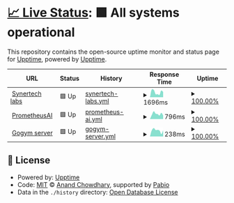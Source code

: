 # [📈 Live Status](https://upptime.github.io/upptime): <!--live status--> **🟩 All systems operational**

This repository contains the open-source uptime monitor and status page for [Upptime](https://upptime.js.org), powered by [Upptime](https://github.com/upptime/upptime).

<!--start: status pages-->
<!-- This summary is generated by Upptime (https://github.com/upptime/upptime) -->
<!-- Do not edit this manually, your changes will be overwritten -->
<!-- prettier-ignore -->
| URL | Status | History | Response Time | Uptime |
| --- | ------ | ------- | ------------- | ------ |
| <img alt="" src="https://synertech-labs.ch/favicon.ico" height="13"> [Synertech labs](https://synertech-labs.ch) | 🟩 Up | [synertech-labs.yml](https://github.com/SynerTech-Labs/Uptime/commits/HEAD/history/synertech-labs.yml) | <details><summary><img alt="Response time graph" src="./graphs/synertech-labs/response-time-week.png" height="20"> 1696ms</summary><br><a href="https://SynerTech-Labs.github.io/Uptime/history/synertech-labs"><img alt="Response time 1543" src="https://img.shields.io/endpoint?url=https%3A%2F%2Fraw.githubusercontent.com%2FSynerTech-Labs%2FUptime%2FHEAD%2Fapi%2Fsynertech-labs%2Fresponse-time.json"></a><br><a href="https://SynerTech-Labs.github.io/Uptime/history/synertech-labs"><img alt="24-hour response time 1792" src="https://img.shields.io/endpoint?url=https%3A%2F%2Fraw.githubusercontent.com%2FSynerTech-Labs%2FUptime%2FHEAD%2Fapi%2Fsynertech-labs%2Fresponse-time-day.json"></a><br><a href="https://SynerTech-Labs.github.io/Uptime/history/synertech-labs"><img alt="7-day response time 1696" src="https://img.shields.io/endpoint?url=https%3A%2F%2Fraw.githubusercontent.com%2FSynerTech-Labs%2FUptime%2FHEAD%2Fapi%2Fsynertech-labs%2Fresponse-time-week.json"></a><br><a href="https://SynerTech-Labs.github.io/Uptime/history/synertech-labs"><img alt="30-day response time 1543" src="https://img.shields.io/endpoint?url=https%3A%2F%2Fraw.githubusercontent.com%2FSynerTech-Labs%2FUptime%2FHEAD%2Fapi%2Fsynertech-labs%2Fresponse-time-month.json"></a><br><a href="https://SynerTech-Labs.github.io/Uptime/history/synertech-labs"><img alt="1-year response time 1543" src="https://img.shields.io/endpoint?url=https%3A%2F%2Fraw.githubusercontent.com%2FSynerTech-Labs%2FUptime%2FHEAD%2Fapi%2Fsynertech-labs%2Fresponse-time-year.json"></a></details> | <details><summary><a href="https://SynerTech-Labs.github.io/Uptime/history/synertech-labs">100.00%</a></summary><a href="https://SynerTech-Labs.github.io/Uptime/history/synertech-labs"><img alt="All-time uptime 100.00%" src="https://img.shields.io/endpoint?url=https%3A%2F%2Fraw.githubusercontent.com%2FSynerTech-Labs%2FUptime%2FHEAD%2Fapi%2Fsynertech-labs%2Fuptime.json"></a><br><a href="https://SynerTech-Labs.github.io/Uptime/history/synertech-labs"><img alt="24-hour uptime 100.00%" src="https://img.shields.io/endpoint?url=https%3A%2F%2Fraw.githubusercontent.com%2FSynerTech-Labs%2FUptime%2FHEAD%2Fapi%2Fsynertech-labs%2Fuptime-day.json"></a><br><a href="https://SynerTech-Labs.github.io/Uptime/history/synertech-labs"><img alt="7-day uptime 100.00%" src="https://img.shields.io/endpoint?url=https%3A%2F%2Fraw.githubusercontent.com%2FSynerTech-Labs%2FUptime%2FHEAD%2Fapi%2Fsynertech-labs%2Fuptime-week.json"></a><br><a href="https://SynerTech-Labs.github.io/Uptime/history/synertech-labs"><img alt="30-day uptime 100.00%" src="https://img.shields.io/endpoint?url=https%3A%2F%2Fraw.githubusercontent.com%2FSynerTech-Labs%2FUptime%2FHEAD%2Fapi%2Fsynertech-labs%2Fuptime-month.json"></a><br><a href="https://SynerTech-Labs.github.io/Uptime/history/synertech-labs"><img alt="1-year uptime 100.00%" src="https://img.shields.io/endpoint?url=https%3A%2F%2Fraw.githubusercontent.com%2FSynerTech-Labs%2FUptime%2FHEAD%2Fapi%2Fsynertech-labs%2Fuptime-year.json"></a></details>
| <img alt="" src="https://prometheusai.ch/logowhite.svg" height="13"> [PrometheusAI](https://prometheusai.ch) | 🟩 Up | [prometheus-ai.yml](https://github.com/SynerTech-Labs/Uptime/commits/HEAD/history/prometheus-ai.yml) | <details><summary><img alt="Response time graph" src="./graphs/prometheus-ai/response-time-week.png" height="20"> 796ms</summary><br><a href="https://SynerTech-Labs.github.io/Uptime/history/prometheus-ai"><img alt="Response time 930" src="https://img.shields.io/endpoint?url=https%3A%2F%2Fraw.githubusercontent.com%2FSynerTech-Labs%2FUptime%2FHEAD%2Fapi%2Fprometheus-ai%2Fresponse-time.json"></a><br><a href="https://SynerTech-Labs.github.io/Uptime/history/prometheus-ai"><img alt="24-hour response time 564" src="https://img.shields.io/endpoint?url=https%3A%2F%2Fraw.githubusercontent.com%2FSynerTech-Labs%2FUptime%2FHEAD%2Fapi%2Fprometheus-ai%2Fresponse-time-day.json"></a><br><a href="https://SynerTech-Labs.github.io/Uptime/history/prometheus-ai"><img alt="7-day response time 796" src="https://img.shields.io/endpoint?url=https%3A%2F%2Fraw.githubusercontent.com%2FSynerTech-Labs%2FUptime%2FHEAD%2Fapi%2Fprometheus-ai%2Fresponse-time-week.json"></a><br><a href="https://SynerTech-Labs.github.io/Uptime/history/prometheus-ai"><img alt="30-day response time 930" src="https://img.shields.io/endpoint?url=https%3A%2F%2Fraw.githubusercontent.com%2FSynerTech-Labs%2FUptime%2FHEAD%2Fapi%2Fprometheus-ai%2Fresponse-time-month.json"></a><br><a href="https://SynerTech-Labs.github.io/Uptime/history/prometheus-ai"><img alt="1-year response time 930" src="https://img.shields.io/endpoint?url=https%3A%2F%2Fraw.githubusercontent.com%2FSynerTech-Labs%2FUptime%2FHEAD%2Fapi%2Fprometheus-ai%2Fresponse-time-year.json"></a></details> | <details><summary><a href="https://SynerTech-Labs.github.io/Uptime/history/prometheus-ai">100.00%</a></summary><a href="https://SynerTech-Labs.github.io/Uptime/history/prometheus-ai"><img alt="All-time uptime 99.12%" src="https://img.shields.io/endpoint?url=https%3A%2F%2Fraw.githubusercontent.com%2FSynerTech-Labs%2FUptime%2FHEAD%2Fapi%2Fprometheus-ai%2Fuptime.json"></a><br><a href="https://SynerTech-Labs.github.io/Uptime/history/prometheus-ai"><img alt="24-hour uptime 100.00%" src="https://img.shields.io/endpoint?url=https%3A%2F%2Fraw.githubusercontent.com%2FSynerTech-Labs%2FUptime%2FHEAD%2Fapi%2Fprometheus-ai%2Fuptime-day.json"></a><br><a href="https://SynerTech-Labs.github.io/Uptime/history/prometheus-ai"><img alt="7-day uptime 100.00%" src="https://img.shields.io/endpoint?url=https%3A%2F%2Fraw.githubusercontent.com%2FSynerTech-Labs%2FUptime%2FHEAD%2Fapi%2Fprometheus-ai%2Fuptime-week.json"></a><br><a href="https://SynerTech-Labs.github.io/Uptime/history/prometheus-ai"><img alt="30-day uptime 99.12%" src="https://img.shields.io/endpoint?url=https%3A%2F%2Fraw.githubusercontent.com%2FSynerTech-Labs%2FUptime%2FHEAD%2Fapi%2Fprometheus-ai%2Fuptime-month.json"></a><br><a href="https://SynerTech-Labs.github.io/Uptime/history/prometheus-ai"><img alt="1-year uptime 99.12%" src="https://img.shields.io/endpoint?url=https%3A%2F%2Fraw.githubusercontent.com%2FSynerTech-Labs%2FUptime%2FHEAD%2Fapi%2Fprometheus-ai%2Fuptime-year.json"></a></details>
| <img alt="" src="https://gogym.ch/wp-content/uploads/2022/09/cropped-logo-transparent2version2-2.png" height="13"> [Gogym server](https://status.supabase.com/api/v2/status.json) | 🟩 Up | [gogym-server.yml](https://github.com/SynerTech-Labs/Uptime/commits/HEAD/history/gogym-server.yml) | <details><summary><img alt="Response time graph" src="./graphs/gogym-server/response-time-week.png" height="20"> 238ms</summary><br><a href="https://SynerTech-Labs.github.io/Uptime/history/gogym-server"><img alt="Response time 250" src="https://img.shields.io/endpoint?url=https%3A%2F%2Fraw.githubusercontent.com%2FSynerTech-Labs%2FUptime%2FHEAD%2Fapi%2Fgogym-server%2Fresponse-time.json"></a><br><a href="https://SynerTech-Labs.github.io/Uptime/history/gogym-server"><img alt="24-hour response time 235" src="https://img.shields.io/endpoint?url=https%3A%2F%2Fraw.githubusercontent.com%2FSynerTech-Labs%2FUptime%2FHEAD%2Fapi%2Fgogym-server%2Fresponse-time-day.json"></a><br><a href="https://SynerTech-Labs.github.io/Uptime/history/gogym-server"><img alt="7-day response time 238" src="https://img.shields.io/endpoint?url=https%3A%2F%2Fraw.githubusercontent.com%2FSynerTech-Labs%2FUptime%2FHEAD%2Fapi%2Fgogym-server%2Fresponse-time-week.json"></a><br><a href="https://SynerTech-Labs.github.io/Uptime/history/gogym-server"><img alt="30-day response time 250" src="https://img.shields.io/endpoint?url=https%3A%2F%2Fraw.githubusercontent.com%2FSynerTech-Labs%2FUptime%2FHEAD%2Fapi%2Fgogym-server%2Fresponse-time-month.json"></a><br><a href="https://SynerTech-Labs.github.io/Uptime/history/gogym-server"><img alt="1-year response time 250" src="https://img.shields.io/endpoint?url=https%3A%2F%2Fraw.githubusercontent.com%2FSynerTech-Labs%2FUptime%2FHEAD%2Fapi%2Fgogym-server%2Fresponse-time-year.json"></a></details> | <details><summary><a href="https://SynerTech-Labs.github.io/Uptime/history/gogym-server">100.00%</a></summary><a href="https://SynerTech-Labs.github.io/Uptime/history/gogym-server"><img alt="All-time uptime 100.00%" src="https://img.shields.io/endpoint?url=https%3A%2F%2Fraw.githubusercontent.com%2FSynerTech-Labs%2FUptime%2FHEAD%2Fapi%2Fgogym-server%2Fuptime.json"></a><br><a href="https://SynerTech-Labs.github.io/Uptime/history/gogym-server"><img alt="24-hour uptime 100.00%" src="https://img.shields.io/endpoint?url=https%3A%2F%2Fraw.githubusercontent.com%2FSynerTech-Labs%2FUptime%2FHEAD%2Fapi%2Fgogym-server%2Fuptime-day.json"></a><br><a href="https://SynerTech-Labs.github.io/Uptime/history/gogym-server"><img alt="7-day uptime 100.00%" src="https://img.shields.io/endpoint?url=https%3A%2F%2Fraw.githubusercontent.com%2FSynerTech-Labs%2FUptime%2FHEAD%2Fapi%2Fgogym-server%2Fuptime-week.json"></a><br><a href="https://SynerTech-Labs.github.io/Uptime/history/gogym-server"><img alt="30-day uptime 100.00%" src="https://img.shields.io/endpoint?url=https%3A%2F%2Fraw.githubusercontent.com%2FSynerTech-Labs%2FUptime%2FHEAD%2Fapi%2Fgogym-server%2Fuptime-month.json"></a><br><a href="https://SynerTech-Labs.github.io/Uptime/history/gogym-server"><img alt="1-year uptime 100.00%" src="https://img.shields.io/endpoint?url=https%3A%2F%2Fraw.githubusercontent.com%2FSynerTech-Labs%2FUptime%2FHEAD%2Fapi%2Fgogym-server%2Fuptime-year.json"></a></details>

<!--end: status pages-->

## 📄 License

- Powered by: [Upptime](https://github.com/upptime/upptime)
- Code: [MIT](./LICENSE) © [Anand Chowdhary](https://anandchowdhary.com), supported by [Pabio](https://pabio.com)
- Data in the `./history` directory: [Open Database License](https://opendatacommons.org/licenses/odbl/1-0/)
